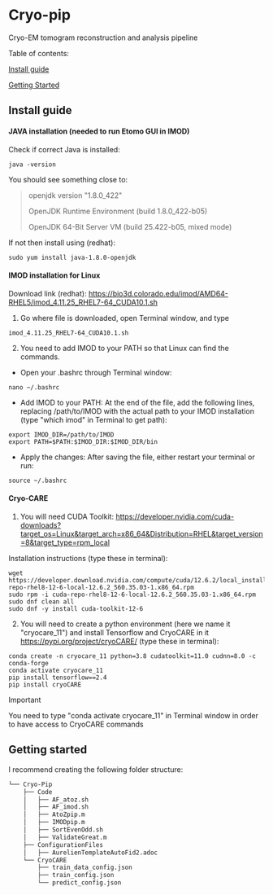 # Cryo-pip
Cryo-EM tomogram reconstruction and analysis pipeline

Table of contents:

[Install guide](#Install-guide)

[Getting Started](#Getting-started)

## Install guide
#### JAVA installation (needed to run Etomo GUI in IMOD)

Check if correct Java is installed:
```
java -version
```
You should see something close to:
>openjdk version "1.8.0_422"
>
>OpenJDK Runtime Environment (build 1.8.0_422-b05)
>
>OpenJDK 64-Bit Server VM (build 25.422-b05, mixed mode)

If not then install using (redhat):
```
sudo yum install java-1.8.0-openjdk
```

#### IMOD installation for Linux 

Download link (redhat): https://bio3d.colorado.edu/imod/AMD64-RHEL5/imod_4.11.25_RHEL7-64_CUDA10.1.sh

1. Go where file is downloaded, open Terminal window, and type
  ```
  imod_4.11.25_RHEL7-64_CUDA10.1.sh
  ```
2. You need to add IMOD to your PATH so that Linux can find the commands.

  - Open your .bashrc through Terminal window:
  ```
  nano ~/.bashrc
  ```
  - Add IMOD to your PATH: At the end of the file, add the following lines, replacing /path/to/IMOD with the actual path to your IMOD installation (type "which imod" in Terminal to get path):
  ```
  export IMOD_DIR=/path/to/IMOD
  export PATH=$PATH:$IMOD_DIR:$IMOD_DIR/bin
  ```
  - Apply the changes: After saving the file, either restart your terminal or run:
  ```
  source ~/.bashrc
  ```
#### Cryo-CARE
1. You will need CUDA Toolkit: https://developer.nvidia.com/cuda-downloads?target_os=Linux&target_arch=x86_64&Distribution=RHEL&target_version=8&target_type=rpm_local

Installation instructions (type these in terminal):

```
wget https://developer.download.nvidia.com/compute/cuda/12.6.2/local_installers/cuda-repo-rhel8-12-6-local-12.6.2_560.35.03-1.x86_64.rpm
sudo rpm -i cuda-repo-rhel8-12-6-local-12.6.2_560.35.03-1.x86_64.rpm
sudo dnf clean all
sudo dnf -y install cuda-toolkit-12-6
```
2. You will need to create a python environment (here we name it "cryocare_11") and install Tensorflow and CryoCARE in it https://pypi.org/project/cryoCARE/  (type these in terminal):
```
conda create -n cryocare_11 python=3.8 cudatoolkit=11.0 cudnn=8.0 -c conda-forge
conda activate cryocare_11
pip install tensorflow==2.4
pip install cryoCARE
```
> [!IMPORTANT]
> You need to type "conda activate cryocare_11" in Terminal window in order to have access to CryoCARE commands

## Getting started

I recommend creating the following folder structure:

```bash
└── Cryo-Pip
    ├── Code
    │   ├── AF_atoz.sh
    │   ├── AF_imod.sh
    │   ├── AtoZpip.m
    │   ├── IMODpip.m
    │   ├── SortEvenOdd.sh
    │   ├── ValidateGreat.m
    ├── ConfigurationFiles
    │   ├── AurelienTemplateAutoFid2.adoc 
    └── CryoCARE
        ├── train_data_config.json
        ├── train_config.json
        └── predict_config.json
```

